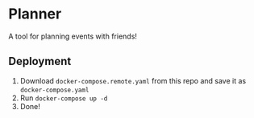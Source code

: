 # Planner

A tool for planning events with friends!

## Deployment

1. Download `docker-compose.remote.yaml` from this repo and save it as `docker-compose.yaml`
2. Run `docker-compose up -d`
3. Done!
